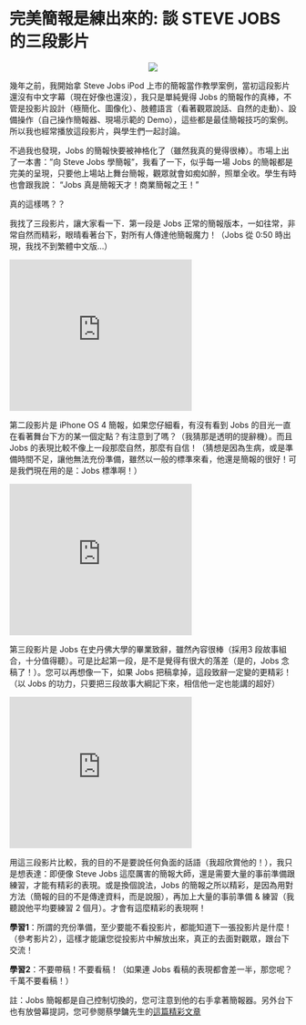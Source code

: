 # 完美簡報是練出來的: 談 STEVE JOBS 的三段影片 

<div style="clear: both; text-align: center;"></div>
<p></p>
<div style="clear: both; text-align: center;"></div>
<p></p>
<div style="clear: both; text-align: center;"></div>
<p></p>
<div style="clear: both; text-align: center;"><a href="http://3.bp.blogspot.com/-5-BuPvIq1iY/VhWm4nvmLZI/AAAAAAAAONk/mKQ1Eq9sdyI/s1600/bcs051.jpg" style="margin-left: 1em; margin-right: 1em;"><img border="0" src="http://3.bp.blogspot.com/-5-BuPvIq1iY/VhWm4nvmLZI/AAAAAAAAONk/mKQ1Eq9sdyI/s1600/bcs051.jpg"/></a></div>
<p>幾年之前，我開始拿 Steve Jobs iPod 上市的簡報當作教學案例，當初這段影片還沒有中文字幕（現在好像也還沒），我只是單純覺得 Jobs 的簡報作的真棒，不管是投影片設計（極簡化、圖像化）、肢體語言（看著觀眾說話、自然的走動）、設備操作（自己操作簡報器、現場示範的 Demo），這些都是最佳簡報技巧的案例。所以我也經常播放這段影片，與學生們一起討論。</p>
<p>不過我也發現，Jobs 的簡報快要被神格化了（雖然我真的覺得很棒）。市場上出了一本書：”向 Steve Jobs 學簡報”，我看了一下，似乎每一場 Jobs 的簡報都是完美的呈現，只要他上場站上舞台簡報，觀眾就會如痴如醉，照單全收。學生有時也會跟我說： “Jobs 真是簡報天才！商業簡報之王！”</p>
<p>真的這樣嗎？？<a name="more"></a></p>
<p>我找了三段影片，讓大家看一下．第一段是 Jobs 正常的簡報版本，一如往常，非常自然而精彩，眼晴看著台下，對所有人傳達他簡報魔力！（Jobs 從 0:50 時出現，我找不到繁體中文版…）</p>
<p> <iframe allowfullscreen="" data-thumbnail-src="https://i.ytimg.com/vi/rkt5HEOC8uU/0.jpg" frameborder="0" height="266" src="https://www.youtube.com/embed/rkt5HEOC8uU?feature=player_embedded" width="320"></iframe></p>
<p>第二段影片是 iPhone OS 4 簡報，如果您仔細看，有沒有看到 Jobs 的目光一直在看著舞台下方的某一個定點？有注意到了嗎？（我猜那是透明的提辭機）。而且 Jobs 的表現比較不像上一段那麼自然，那麼有自信！（猜想是因為生病，或是準備時間不足，讓他無法充份準備，雖然以一般的標準來看，他還是簡報的很好！可是我們現在用的是：Jobs 標準啊！）</p>
<p> <iframe allowfullscreen="" data-thumbnail-src="https://i.ytimg.com/vi/O-EcPamYMYE/0.jpg" frameborder="0" height="266" src="https://www.youtube.com/embed/O-EcPamYMYE?feature=player_embedded" width="320"></iframe></p>
<p>第三段影片是 Jobs 在史丹佛大學的畢業致辭，雖然內容很棒（採用3 段故事組合，十分值得聽）。可是比起第一段，是不是覺得有很大的落差（是的，Jobs 念稿了！）。您可以再想像一下，如果 Jobs 把稿拿掉，這段致辭一定變的更精彩！（以 Jobs 的功力，只要把三段故事大綱記下來，相信他一定也能講的超好）</p>
<p> <iframe allowfullscreen="" data-thumbnail-src="https://i.ytimg.com/vi/84Ka1_p4ueM/0.jpg" frameborder="0" height="266" src="https://www.youtube.com/embed/84Ka1_p4ueM?feature=player_embedded" width="320"></iframe></p>
<p>用這三段影片比較，我的目的不是要說任何負面的話語（我超欣賞他的！），我只是想表達：即便像 Steve Jobs 這麼厲害的簡報大師，還是需要大量的事前準備跟練習，才能有精彩的表現。或是換個說法，Jobs 的簡報之所以精彩，是因為用對方法（簡報的目的不是傳達資料，而是說服），再加上大量的事前準備 &amp; 練習（我聽說他平均要練習 2 個月）。才會有這麼精彩的表現啊！</p>
<p><b>學習1</b>：所謂的充份準備，至少要能不看投影片，都能知道下一張投影片是什麼！（參考影片2），這樣才能讓您從投影片中解放出來，真正的去面對觀眾，跟台下交流！</p>
<p><b>學習2</b>：不要帶稿！不要看稿！（如果連 Jobs 看稿的表現都會差一半，那您呢？千萬不要看稿！）</p>
<p>註：Jobs 簡報都是自己控制切換的，您可注意到他的右手拿著簡報器。另外台下也有放營幕提詞，您可參閱蔡學鏞先生的<a href="http://jerrylovesrebol.blogspot.com/2007/12/steve-jobs.html">這篇精彩文章</a></p>